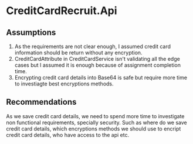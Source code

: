 # CreditCardRecruit.Api

## Assumptions
1. As the requirements are not clear enough, I assumed credit card information should be return without any encryption.
2. CreditCardAttribute in CreditCardService isn't validating all the edge cases but I assumed it is enough because of assignment completion time.
3. Encrypting credit card details into Base64 is safe but require more time to investiagte best encryptions methods.



## Recommendations
As we save credit card details, we need to spend more time to investigate non functional requirements, specially security. 
Such as where do we save credit card details, which encryptions methods we should use to encript credit card details, who have access to the api etc. 